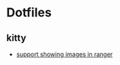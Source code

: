 # Dotfiles

## kitty

- [support showing images in ranger](https://github.com/ranger/ranger/issues/1549)
